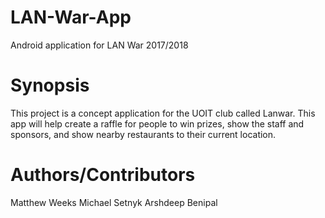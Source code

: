 # LAN-War-App
Android application for LAN War 2017/2018

# Synopsis

This project is a concept application for the UOIT club called Lanwar. 
This app will help create a raffle for people to win prizes, 
show the staff and sponsors, and show nearby restaurants to their current location.

# Authors/Contributors

Matthew Weeks 
Michael Setnyk 
Arshdeep Benipal 